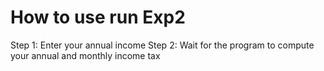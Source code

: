 # How to use run Exp2

Step 1: Enter your annual income
Step 2: Wait for the program to compute your annual and monthly income tax
